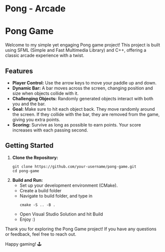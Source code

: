 # Pong - Arcade
<body>
    <h1>Pong Game</h1>
    <p>Welcome to my simple yet engaging Pong game project! This project is built using SFML (Simple and Fast Multimedia Library) and C++, offering a classic arcade experience with a twist.</p>
    <h2>Features</h2>
    <ul>
        <li><strong>Player Control:</strong> Use the arrow keys to move your paddle up and down.</li>
        <li><strong>Dynamic Bar:</strong> A bar moves across the screen, changing position and size when objects collide with it.</li>
        <li><strong>Challenging Objects:</strong> Randomly generated objects interact with both you and the bar.</li>
        <li><strong>Goal:</strong> Make sure to hit each object back. They move randomly around the screen. If they collide with the bar, they are removed from the game, giving you extra points.</li>
        <li><strong>Scoring:</strong> Survive as long as possible to earn points. Your score increases with each passing second.</li>
    </ul>
    <h2>Getting Started</h2>
    <ol>
        <li><strong>Clone the Repository:</strong>
            <pre><code>git clone https://github.com/your-username/pong-game.git
cd pong-game</code></pre>
        </li>
        <li><strong>Build and Run:</strong>
            <ul>
                <li>Set up your development environment (CMake).</li>
                <li>Create a build folder</li>
                <li>Navigate to build folder, and type in <pre><code>cmake -S .. -B .</code></pre></li>
                <li>Open Visual Studio Solution and hit Build</li>
                <li>Enjoy :)</li>
            </ul>
        </li>
    </ol>
    <p>Thank you for exploring the Pong Game project! If you have any questions or feedback, feel free to reach out.</p>
    <p>Happy gaming! 🕹️</p>
</body>
</html>
